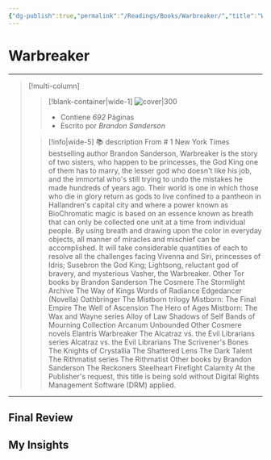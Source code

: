 ```yaml
---
{"dg-publish":true,"permalink":"/Readings/Books/Warbreaker/","title":"Warbreaker","tags":["Book","Referencia"],"noteIcon":"","created":"2023-08-08T22:05:07.381-05:00","updated":"2023-08-23T01:41:37.860-05:00"}
---
```



# Warbreaker

- - -
> [!multi-column]
> 
> > [!blank-container|wide-1]
> > ![cover|300](http://books.google.com/books/content?id=Prj1iTmPJn4C&printsec=frontcover&img=1&zoom=1&edge=curl&source=gbs_api)
> >- Contiene *692* Páginas
> >- Escrito por *Brandon Sanderson*
> 
> > [!info|wide-5] 📚 description
> > From # 1 New York Times bestselling author Brandon Sanderson, Warbreaker is the story of two sisters, who happen to be princesses, the God King one of them has to marry, the lesser god who doesn't like his job, and the immortal who's still trying to undo the mistakes he made hundreds of years ago. Their world is one in which those who die in glory return as gods to live confined to a pantheon in Hallandren's capital city and where a power known as BioChromatic magic is based on an essence known as breath that can only be collected one unit at a time from individual people. By using breath and drawing upon the color in everyday objects, all manner of miracles and mischief can be accomplished. It will take considerable quantities of each to resolve all the challenges facing Vivenna and Siri, princesses of Idris; Susebron the God King; Lightsong, reluctant god of bravery, and mysterious Vasher, the Warbreaker. Other Tor books by Brandon Sanderson The Cosmere The Stormlight Archive The Way of Kings Words of Radiance Edgedancer (Novella) Oathbringer The Mistborn trilogy Mistborn: The Final Empire The Well of Ascension The Hero of Ages Mistborn: The Wax and Wayne series Alloy of Law Shadows of Self Bands of Mourning Collection Arcanum Unbounded Other Cosmere novels Elantris Warbreaker The Alcatraz vs. the Evil Librarians series Alcatraz vs. the Evil Librarians The Scrivener's Bones The Knights of Crystallia The Shattered Lens The Dark Talent The Rithmatist series The Rithmatist Other books by Brandon Sanderson The Reckoners Steelheart Firefight Calamity At the Publisher's request, this title is being sold without Digital Rights Management Software (DRM) applied.
> 

- - -

## Final Review

## My Insights
